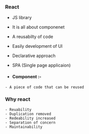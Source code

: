 ### React
  - JS library
  - It is all about componenet 
  - A reusabilty of code
  - Easily development of UI
  - Declarative approach
  - SPA (Single page applicaion)

   - ####  Component :- 
    - A piece of code that can be reused

### Why react
    - Reuability
    - Duplication removed
    - Redeability increased
    - Separation of concern
    - Maintainability






